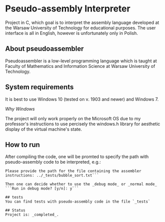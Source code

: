 # Pseudo-assembly Interpreter
 Project in C, which goal is to interpret the assembly language developed at the Warsaw University of Technology for educational purposes. The user interface is all in English, however is unfortunately only in Polish.

## About pseudoassembler
Pseudoassembler is a low-level programming language which is taught at Faculty of Mathematics and Information Science at Warsaw University of Technology. 

## System requirements
It is best to use Windows 10 (tested on v. 1903 and newer) and Windows 7. 

_Why Windows_

The project will only work properly on the Microsoft OS due to my professor's instructions to use percisely the windows.h library for aesthetic display of the virtual machine's state. 

## How to run
After compiling the code, one will be promted to specify the path with pseudo-assembly code to be interpreted, e.g.:
```_______ PSEUDO ASSEMBLER INTERPRETER _______
Please provide the path for the file containing the assembler instructions: ../_tests/bubble_sort.txt```

Then one can decide whether to use the _debug mode_ or _normal mode_
```Run in debug mode? [y/n]: y```

## tests
You can find tests with pseudo-assembly code in the file `_tests`

## Status
Project is: _completed_.

